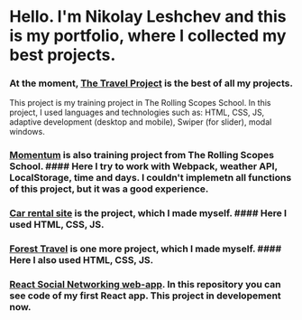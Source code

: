 # Hello. I'm Nikolay Leshchev and this is my portfolio, where I collected my best projects.

### At the moment, [The Travel Project](https://nikolayleshchev.github.io/my_portfolio/travel/) is the best of all my projects. 
This project is my training project in The Rolling Scopes School.
In this project, I used languages and technologies such as: HTML, CSS, JS, adaptive development (desktop and mobile), Swiper (for slider), modal windows.

### [Momentum](https://nikolayleshchev.github.io/my_portfolio/momentum/) is also training project from The Rolling Scopes School. #### Here I try to work with Webpack, weather API, LocalStorage, time and days. I couldn't implemetn all functions of this project, but it was a good experience.


### [Car rental site](https://nikolayleshchev.github.io/Premium-car-rental-site/) is the project, which I made myself. #### Here I used HTML, CSS, JS.

### [Forest Travel](https://nikolayleshchev.github.io/Forest-Travel/) is one more project, which I made myself. #### Here I also used HTML, CSS, JS.


### [React Social Networking web-app](https://github.com/NikolayLeshchev/react-social-networking-app). In this repository you can see code of my first React app. This project in developement now. 
